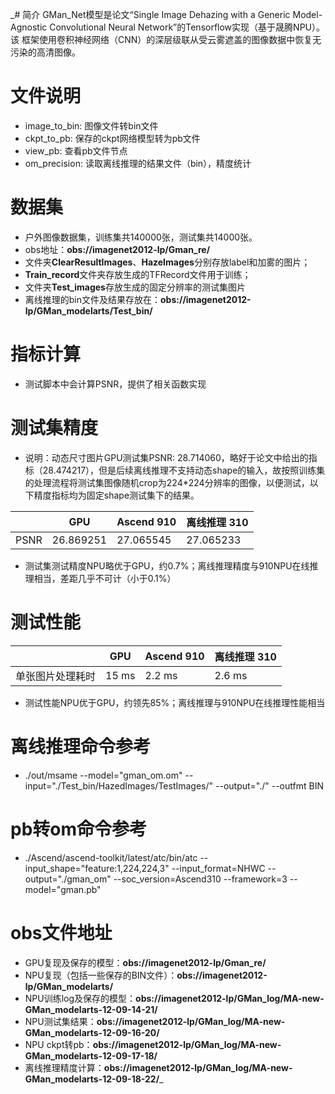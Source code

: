 _# 简介
GMan_Net模型是论文“Single Image Dehazing with a Generic
Model-Agnostic Convolutional Neural Network”的Tensorflow实现（基于晟腾NPU）。该
框架使用卷积神经网络（CNN）的深层级联从受云雾遮盖的图像数据中恢复无污染的高清图像。
# 文件说明
* image_to_bin: 图像文件转bin文件
* ckpt_to_pb: 保存的ckpt网络模型转为pb文件
* view_pb: 查看pb文件节点
* om_precision: 读取离线推理的结果文件（bin），精度统计
# 数据集
* 户外图像数据集，训练集共140000张，测试集共14000张。
* obs地址：**obs://imagenet2012-lp/Gman_re/**
* 文件夹**ClearResultImages**、**HazeImages**分别存放label和加雾的图片；
* **Train_record**文件夹存放生成的TFRecord文件用于训练；
* 文件夹**Test_images**存放生成的固定分辨率的测试集图片
* 离线推理的bin文件及结果存放在：**obs://imagenet2012-lp/GMan_modelarts/Test_bin/**
# 指标计算
* 测试脚本中会计算PSNR，提供了相关函数实现
# 测试集精度
* 说明：动态尺寸图片GPU测试集PSNR:  28.714060，略好于论文中给出的指标（28.474217），但是后续离线推理不支持动态shape的输入，故按照训练集的处理流程将测试集图像随机crop为224*224分辨率的图像，以便测试，以下精度指标均为固定shape测试集下的结果。

|                 | GPU  | Ascend 910 |离线推理 310 |
|----------------------|--------|--------|------ |
| PSNR  | 26.869251 |  27.065545 |27.065233 |
* 测试集测试精度NPU略优于GPU，约0.7%；离线推理精度与910NPU在线推理相当，差距几乎不可计（小于0.1%）
# 测试性能
|                 | GPU  | Ascend 910 |离线推理 310 |
|----------------------|--------|--------|------ |
| 单张图片处理耗时 | 15 ms |  2.2 ms |2.6 ms |
* 测试性能NPU优于GPU，约领先85%；离线推理与910NPU在线推理性能相当
# 离线推理命令参考
* ./out/msame --model="gman_om.om" --input="./Test_bin/HazedImages/TestImages/" --output="./" --outfmt BIN
# pb转om命令参考
* ./Ascend/ascend-toolkit/latest/atc/bin/atc --input_shape="feature:1,224,224,3" --input_format=NHWC --output="./gman_om" --soc_version=Ascend310 --framework=3 --model="gman.pb"
# obs文件地址
* GPU复现及保存的模型：**obs://imagenet2012-lp/Gman_re/**
* NPU复现（包括一些保存的BIN文件）：**obs://imagenet2012-lp/GMan_modelarts/**
* NPU训练log及保存的模型：**obs://imagenet2012-lp/GMan_log/MA-new-GMan_modelarts-12-09-14-21/**
* NPU测试集结果：**obs://imagenet2012-lp/GMan_log/MA-new-GMan_modelarts-12-09-16-20/**
* NPU ckpt转pb：**obs://imagenet2012-lp/GMan_log/MA-new-GMan_modelarts-12-09-17-18/**
* 离线推理精度计算：**obs://imagenet2012-lp/GMan_log/MA-new-GMan_modelarts-12-09-18-22/**_
